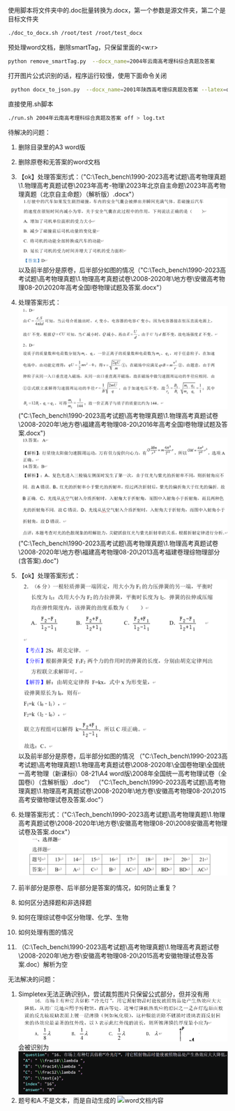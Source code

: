 使用脚本将文件夹中的.doc批量转换为.docx，第一个参数是源文件夹，第二个是目标文件夹
```bash
./doc_to_docx.sh /root/test /root/test_docx 
```

预处理word文档，删除smartTag，只保留里面的<w:r>
```bash
python remove_smartTag.py  --docx_name=2004年云南高考理科综合真题及答案
```

打开图片公式识别的话，程序运行较慢，使用下面命令关闭
```bash
 python docx_to_json.py  --docx_name=2001年陕西高考理综真题及答案 --latex=off > log.txt
``` 

直接使用.sh脚本
```bash
./run.sh 2004年云南高考理科综合真题及答案 off > log.txt
```

待解决的问题：
1. 删除目录里的A3 word版
2. 删除原卷和无答案的word文档
3. 【ok】处理答案形式：（"C:\Tech_bench\1990-2023高考试题\高考物理真题\1.物理高考真题试卷\2023年高考-物理\2023年北京自主命题\2023年高考物理真题（北京自主命题）（解析版）.docx"）
![答案1](./images/答案1.png)
以及前半部分是原卷，后半部分如图的情况（"C:\Tech_bench\1990-2023高考试题\高考物理真题\1.物理高考真题试卷\2008-2020年\地方卷\安徽高考物理08-20\2020年高考全国I卷物理试题及答案.docx"）
4. 处理答案形式：
![答案2](./images/答案2.png)
("C:\Tech_bench\1990-2023高考试题\高考物理真题\1.物理高考真题试卷\2008-2020年\地方卷\福建高考物理08-20\2016年高考全国I卷物理试题及答案.docx")
![答案5](./images/答案5.png) ("C:\Tech_bench\1990-2023高考试题\高考物理真题\1.物理高考真题试卷\2008-2020年\地方卷\福建高考物理08-20\2013高考福建卷理综物理部分(含答案).doc")

5. 【ok】处理答案形式：
![答案3](./images/答案3.png)
以及前半部分是原卷，后半部分如图的情况
（"C:\Tech_bench\1990-2023高考试题\高考物理真题\1.物理高考真题试卷\2008-2020年\全国卷物理\全国统一高考物理（新课标ⅰ）08-21\A4 word版\2008年全国统一高考物理试卷（全国卷ⅰ）（含解析版）.doc"）
（"C:\Tech_bench\1990-2023高考试题\高考物理真题\1.物理高考真题试卷\2008-2020年\地方卷\安徽高考物理08-20\2015高考安徽物理试卷及答案.doc"）
6. 处理答案形式：（"C:\Tech_bench\1990-2023高考试题\高考物理真题\1.物理高考真题试卷\2008-2020年\地方卷\安徽高考物理08-20\2008安徽高考物理试卷及答案.docx"）
![答案4](./images/答案4.png)
7. 前半部分是原卷、后半部分是答案的情况，如何防止重复？
8. 如何区分选择题和非选择题
9. 如何在理综试卷中区分物理、化学、生物
10. 如何处理有图的情况
11. （C:\Tech_bench\1990-2023高考试题\高考物理真题\1.物理高考真题试卷\2008-2020年\地方卷\安徽高考物理08-20\2015高考安徽物理试卷及答案.doc）解析为空




无法解决的问题：
1. Simpletex无法正确识别λ，尝试裁剪图片只保留公式部分，但并没有用
![word文档内容](./images/lamda.png)
会被识别为
![识别结果](./images/wrong_lamda.png)
2. 题号和A.不是文本，而是自动生成的
![word文档内容](./images/auto.png)

